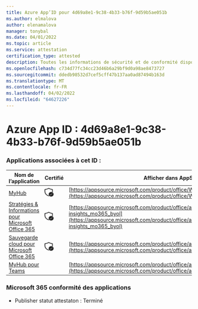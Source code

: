 ```yaml
---
title: Azure App’ID pour 4d69a8e1-9c38-4b33-b76f-9d59b5ae051b
ms.author: elmalova
author: elenamalova
manager: tonybal
ms.date: 04/01/2022
ms.topic: article
ms.service: attestation
certification_type: attested
description: Toutes les informations de sécurité et de conformité disponibles pour 4d69a8e1-9c38-4b33-b76f-9d59b5ae051b.
ms.openlocfilehash: c734d77fc34cc23d46b6a29bf9d0a98ae8473727
ms.sourcegitcommit: ddedb98532d7cef5cff47b137aa0ad87494b163d
ms.translationtype: MT
ms.contentlocale: fr-FR
ms.lasthandoff: 04/02/2022
ms.locfileid: "64627226"
---
```

# <a name="azure-app-id-4d69a8e1-9c38-4b33-b76f-9d59b5ae051b"></a>Azure App ID : 4d69a8e1-9c38-4b33-b76f-9d59b5ae051b


### <a name="apps-associated-with-this-id"></a>Applications associées à cet ID :
| **Nom de l’application** | **Certifié** | **Afficher dans AppSource** |
|--------------|---------------|-----------------------|
| [MyHub](../forward/WA200000726.md) | <img alt="Certified application badge" src="../media/certified-badge.png" height="25" width="25" /> | [https://appsource.microsoft.com/product/office/WA200000726](https://appsource.microsoft.com/product/office/WA200000726) |
| [Stratégies &amp; Informations pour Microsoft Office 365](../forward/avepoint.policies-insights_mo365_byol.md) | <img alt="Certified application badge" src="../media/certified-badge.png" height="25" width="25" /> | [https://appsource.microsoft.com/product/office/avepoint.policies-insights_mo365_byol](https://appsource.microsoft.com/product/office/avepoint.policies-insights_mo365_byol) |
| [Sauvegarde cloud pour Microsoft Office 365](../forward/avepoint.cloudbackup_o365_transact.md) | <img alt="Certified application badge" src="../media/certified-badge.png" height="25" width="25" /> | [https://appsource.microsoft.com/product/office/avepoint.cloudbackup_o365_transact](https://appsource.microsoft.com/product/office/avepoint.cloudbackup_o365_transact) |
| [MyHub pour Teams](../forward/avepoint.myhubforteams.md) |  | [https://appsource.microsoft.com/product/office/avepoint.myhubforteams](https://appsource.microsoft.com/product/office/avepoint.myhubforteams) |

### <a name="microsoft-365-app-compliance-status"></a>Microsoft 365 conformité des applications
- Publisher statut attestaton : Terminé
